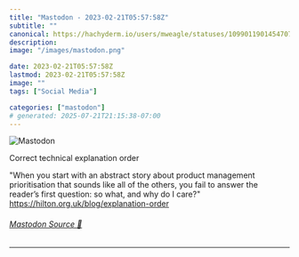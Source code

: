 ```yaml
---
title: "Mastodon - 2023-02-21T05:57:58Z"
subtitle: ""
canonical: https://hachyderm.io/users/mweagle/statuses/109901190145470718
description:
image: "/images/mastodon.png"

date: 2023-02-21T05:57:58Z
lastmod: 2023-02-21T05:57:58Z
image: ""
tags: ["Social Media"]

categories: ["mastodon"]
# generated: 2025-07-21T21:15:38-07:00
---
```

![Mastodon](/images/mastodon.png)

<p>Correct technical explanation order</p><p>&quot;When you start with an abstract story about product management prioritisation that sounds like all of the others, you fail to answer the reader’s first question: so what, and why do I care?&quot; <a href="https://hilton.org.uk/blog/explanation-order" target="_blank" rel="nofollow noopener noreferrer" translate="no"><span class="invisible">https://</span><span class="ellipsis">hilton.org.uk/blog/explanation</span><span class="invisible">-order</span></a></p>


###### [Mastodon Source 🐘](https://hachyderm.io/@mweagle/109901190145470718)

___
